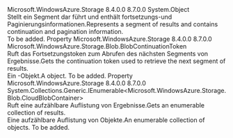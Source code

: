 <Type Name="ContainerResultSegment" FullName="Microsoft.WindowsAzure.Storage.Blob.ContainerResultSegment">
  <TypeSignature Language="C#" Value="public class ContainerResultSegment" />
  <TypeSignature Language="ILAsm" Value=".class public auto ansi beforefieldinit ContainerResultSegment extends System.Object" />
  <TypeSignature Language="DocId" Value="T:Microsoft.WindowsAzure.Storage.Blob.ContainerResultSegment" />
  <TypeSignature Language="VB.NET" Value="Public Class ContainerResultSegment" />
  <TypeSignature Language="F#" Value="type ContainerResultSegment = class" />
  <AssemblyInfo>
    <AssemblyName>Microsoft.WindowsAzure.Storage</AssemblyName>
    <AssemblyVersion>8.4.0.0</AssemblyVersion>
    <AssemblyVersion>8.7.0.0</AssemblyVersion>
  </AssemblyInfo>
  <Base>
    <BaseTypeName>System.Object</BaseTypeName>
  </Base>
  <Interfaces />
  <Docs>
    <summary>
            <span data-ttu-id="1b16c-101">Stellt ein Segment dar <see cref="T:Microsoft.WindowsAzure.Storage.Blob.CloudBlobContainer" /> führt und enthält fortsetzungs-und Paginierungsinformationen.</span><span class="sxs-lookup"><span data-stu-id="1b16c-101">Represents a segment of <see cref="T:Microsoft.WindowsAzure.Storage.Blob.CloudBlobContainer" /> results and contains continuation and pagination information.</span></span>
            </summary>
    <remarks>To be added.</remarks>
  </Docs>
  <Members>
    <Member MemberName="ContinuationToken">
      <MemberSignature Language="C#" Value="public Microsoft.WindowsAzure.Storage.Blob.BlobContinuationToken ContinuationToken { get; }" />
      <MemberSignature Language="ILAsm" Value=".property instance class Microsoft.WindowsAzure.Storage.Blob.BlobContinuationToken ContinuationToken" />
      <MemberSignature Language="DocId" Value="P:Microsoft.WindowsAzure.Storage.Blob.ContainerResultSegment.ContinuationToken" />
      <MemberSignature Language="VB.NET" Value="Public ReadOnly Property ContinuationToken As BlobContinuationToken" />
      <MemberSignature Language="F#" Value="member this.ContinuationToken : Microsoft.WindowsAzure.Storage.Blob.BlobContinuationToken" Usage="Microsoft.WindowsAzure.Storage.Blob.ContainerResultSegment.ContinuationToken" />
      <MemberType>Property</MemberType>
      <AssemblyInfo>
        <AssemblyName>Microsoft.WindowsAzure.Storage</AssemblyName>
        <AssemblyVersion>8.4.0.0</AssemblyVersion>
        <AssemblyVersion>8.7.0.0</AssemblyVersion>
      </AssemblyInfo>
      <ReturnValue>
        <ReturnType>Microsoft.WindowsAzure.Storage.Blob.BlobContinuationToken</ReturnType>
      </ReturnValue>
      <Docs>
        <summary>
            <span data-ttu-id="1b16c-102">Ruft das Fortsetzungstoken zum Abrufen des nächsten Segments von <see cref="T:Microsoft.WindowsAzure.Storage.Blob.CloudBlobContainer" /> Ergebnisse.</span><span class="sxs-lookup"><span data-stu-id="1b16c-102">Gets the continuation token used to retrieve the next segment of <see cref="T:Microsoft.WindowsAzure.Storage.Blob.CloudBlobContainer" /> results.</span></span>
            </summary>
        <value><span data-ttu-id="1b16c-103">Ein <see cref="T:Microsoft.WindowsAzure.Storage.Blob.BlobContinuationToken" />-Objekt.</span><span class="sxs-lookup"><span data-stu-id="1b16c-103">A <see cref="T:Microsoft.WindowsAzure.Storage.Blob.BlobContinuationToken" /> object.</span></span></value>
        <remarks>To be added.</remarks>
      </Docs>
    </Member>
    <Member MemberName="Results">
      <MemberSignature Language="C#" Value="public System.Collections.Generic.IEnumerable&lt;Microsoft.WindowsAzure.Storage.Blob.CloudBlobContainer&gt; Results { get; }" />
      <MemberSignature Language="ILAsm" Value=".property instance class System.Collections.Generic.IEnumerable`1&lt;class Microsoft.WindowsAzure.Storage.Blob.CloudBlobContainer&gt; Results" />
      <MemberSignature Language="DocId" Value="P:Microsoft.WindowsAzure.Storage.Blob.ContainerResultSegment.Results" />
      <MemberSignature Language="VB.NET" Value="Public ReadOnly Property Results As IEnumerable(Of CloudBlobContainer)" />
      <MemberSignature Language="F#" Value="member this.Results : seq&lt;Microsoft.WindowsAzure.Storage.Blob.CloudBlobContainer&gt;" Usage="Microsoft.WindowsAzure.Storage.Blob.ContainerResultSegment.Results" />
      <MemberType>Property</MemberType>
      <AssemblyInfo>
        <AssemblyName>Microsoft.WindowsAzure.Storage</AssemblyName>
        <AssemblyVersion>8.4.0.0</AssemblyVersion>
        <AssemblyVersion>8.7.0.0</AssemblyVersion>
      </AssemblyInfo>
      <ReturnValue>
        <ReturnType>System.Collections.Generic.IEnumerable&lt;Microsoft.WindowsAzure.Storage.Blob.CloudBlobContainer&gt;</ReturnType>
      </ReturnValue>
      <Docs>
        <summary>
            <span data-ttu-id="1b16c-104">Ruft eine aufzählbare Auflistung von <see cref="T:Microsoft.WindowsAzure.Storage.Blob.CloudBlobContainer" /> Ergebnisse.</span><span class="sxs-lookup"><span data-stu-id="1b16c-104">Gets an enumerable collection of <see cref="T:Microsoft.WindowsAzure.Storage.Blob.CloudBlobContainer" /> results.</span></span>
            </summary>
        <value><span data-ttu-id="1b16c-105">Eine aufzählbare Auflistung von <see cref="T:Microsoft.WindowsAzure.Storage.Blob.CloudBlobContainer" /> Objekte.</span><span class="sxs-lookup"><span data-stu-id="1b16c-105">An enumerable collection of <see cref="T:Microsoft.WindowsAzure.Storage.Blob.CloudBlobContainer" /> objects.</span></span></value>
        <remarks>To be added.</remarks>
      </Docs>
    </Member>
  </Members>
</Type>